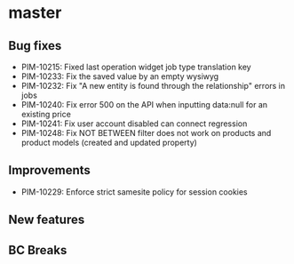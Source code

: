 # master

## Bug fixes
- PIM-10215: Fixed last operation widget job type translation key
- PIM-10233: Fix the saved value by an empty wysiwyg
- PIM-10232: Fix "A new entity is found through the relationship" errors in jobs
- PIM-10240: Fix error 500 on the API when inputting data:null for an existing price
- PIM-10241: Fix user account disabled can connect regression
- PIM-10248: Fix NOT BETWEEN filter does not work on products and product models (created and updated property)

## Improvements

- PIM-10229: Enforce strict samesite policy for session cookies

## New features

## BC Breaks
